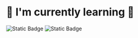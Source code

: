 # 🦋 I'm currently learning 🦋

![Static Badge](https://img.shields.io/badge/C%20programming-000000?style=for-the-badge&logo=C&logoColor=000000&labelColor=2b8afc&color=ffffff) ![Static Badge](https://img.shields.io/badge/Python-000000?style=for-the-badge&logo=Python&logoColor=000000&labelColor=fff69e&color=9ed6ff)

